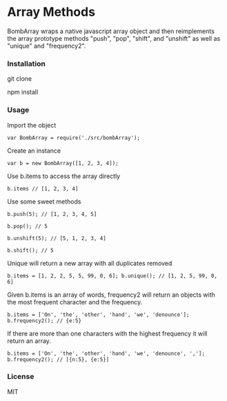 # Array Methods

BombArray wraps a native javascript array object and then reimplements the array prototype methods "push", "pop", "shift", and "unshift" as well as "unique" and "frequency2".

### Installation

git clone

npm install

### Usage

Import the object

`var BombArray = require('./src/bombArray');`

Create an instance

`var b = new BombArray([1, 2, 3, 4]);`

Use b.items to access the array directly

`b.items
// [1, 2, 3, 4]`

Use some sweet methods

`b.push(5);
// [1, 2, 3, 4, 5]`

`b.pop();
// 5`

`b.unshift(5);
// [5, 1, 2, 3, 4]`

`b.shift();
// 5`

Unique will return a new array with all duplicates removed

`b.items = [1, 2, 2, 5, 5, 99, 0, 6];
b.unique();
// [1, 2, 5, 99, 0, 6]`

Given b.items is an array of words, frequency2 will return an objects with the most frequent character and the frequency.

`b.items = ['On', 'the', 'other', 'hand', 'we', 'denounce'];
b.frequency2();
// {e:5}`

If there are more than one characters with the highest frequency it will return an array.

`b.items = ['On', 'the', 'other', 'hand', 'we', 'denounce', ','];
b.frequency2();
// [{n:5}, {e:5}]`

### License
MIT
